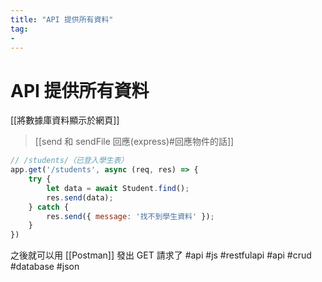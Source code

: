 ```yaml
---
title: "API 提供所有資料"
tag: 
- 
---
```

# API 提供所有資料
[[將數據庫資料顯示於網頁]]
>[[send 和 sendFile 回應(express)#回應物件的話]]
```js
// /students/（已登入學生表）
app.get('/students', async (req, res) => {
	try {
		let data = await Student.find();
		res.send(data);
	} catch {
		res.send({ message: '找不到學生資料' });
	}
})
```

之後就可以用 [[Postman]] 發出 GET 請求了
#api #js #restfulapi #api #crud #database #json 